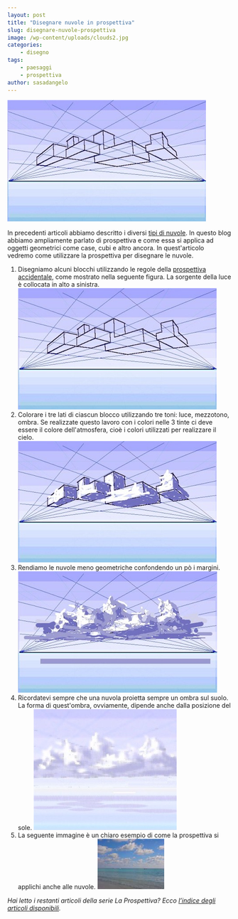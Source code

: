 ```yaml
---
layout: post
title: "Disegnare nuvole in prospettiva"
slug: disegnare-nuvole-prospettiva
image: /wp-content/uploads/clouds2.jpg
categories:
    - disegno
tags:
    - paesaggi
    - prospettiva
author: sasadangelo
---
```


![prospettiva nuvole](/wp-content/uploads/clouds2.jpg "prospettiva nuvole")

In precedenti articoli abbiamo descritto i diversi [tipi di nuvole](https://www.disegnoepittura.it/tipi-nuvole/). In questo blog abbiamo ampliamente parlato di prospettiva e come essa si applica ad oggetti geometrici come case, cubi e altro ancora. In quest'articolo vedremo come utilizzare la prospettiva per disegnare le nuvole.

1. Disegniamo alcuni blocchi utilizzando le regole della [prospettiva accidentale](https://www.disegnoepittura.it/prospettiva-accidentale/), come mostrato nella seguente figura. La sorgente della luce è collocata in alto a sinistra. ![prospettiva nuvole](/wp-content/uploads/clouds2.jpg "prospettiva nuvole")
2. Colorare i tre lati di ciascun blocco utilizzando tre toni: luce, mezzotono, ombra. Se realizzate questo lavoro con i colori nelle 3 tinte ci deve essere il colore dell'atmosfera, cioè i colori utilizzati per realizzare il cielo. ![prospettiva nuvole](/wp-content/uploads/clouds3.jpg "prospettiva nuvole")
3. Rendiamo le nuvole meno geometriche confondendo un pò i margini. ![prospettiva nuvole](/wp-content/uploads/clouds5.jpg "prospettiva nuvole")
4. Ricordatevi sempre che una nuvola proietta sempre un ombra sul suolo. La forma di quest'ombra, ovviamente, dipende anche dalla posizione del sole. ![prospettiva nuvole](/wp-content/uploads/clouds8.jpg "prospettiva nuvole")
5. La seguente immagine è un chiaro esempio di come la prospettiva si applichi anche alle nuvole. ![nuvole](/wp-content/uploads/nuvole.jpg "nuvole")

_Hai letto i restanti articoli della serie La Prospettiva? Ecco [l’indice degli articoli disponibili](https://www.disegnoepittura.it/prospettiva/ "La Prospettiva")._
